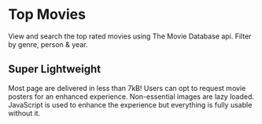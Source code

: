 # Top Movies

View and search the top rated movies using The Movie Database api. Filter by genre, person & year.

## Super Lightweight

Most page are delivered in less than 7kB! Users can opt to request movie posters for an enhanced experience. Non-essential images are lazy loaded. JavaScript is used to enhance the experience but everything is fully usable without it.
